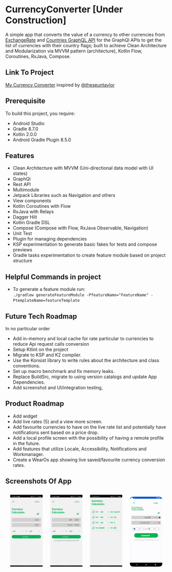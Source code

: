 # CurrencyConverter [Under Construction]
A simple app that converts the value of a currency to other currencies from [ExchangeRate](https://exchangerate.host/) and [Countries GraphQL API](https://countries.trevorblades.com/graphql) for the GraphQl APIs to get the list of currencies with their country flags; built to achieve Clean Architecture and Modularization via MVVM pattern (architecture), Kotlin Flow, Coroutines, RxJava, Compose. 

## Link To Project
[My Currency Converter](https://github.com/damade/CurrencyConverter) inspired by [@theseuntaylor](https://github.com/theseuntaylor)

## Prerequisite
To build this project, you require:
- Android Studio 
- Gradle 8.7.0
- Kotlin 2.0.0
- Android Gradle Plugin 8.5.0

## Features
* Clean Architecture with MVVM (Uni-directional data model with UI states)
* GraphQl
* Rest API
* Multimodule
* Jetpack Libraries such as Navigation and others
* View components
* Kotlin Coroutines with Flow
* RxJava with Relays
* Dagger Hilt
* Kotlin Gradle DSL
* Compose (Compose with Flow, RxJava Observable, Navigation)
* Unit Test
* Plugin for managing dependencies
* KSP experimentation to generate basic fakes for tests and compose previews
* Gradle tasks experimentation to create feature module based on project structure

## Helpful Commands in project
* To generate a feature module run: <br>
    `./gradlew generateFeatureModule -PfeatureName="FeatureName" -PtemplateName=featureTemplate`

## Future Tech Roadmap
In no particular order
* Add in-memory and local cache for rate particular to currencies to reduce Api request calls conversion
* Setup Ktlint on the project
* Migrate to KSP and K2 compiler.
* Use the Konsist library to write rules about the architecture and class conventions.
* Set up macro benchmark and fix memory leaks. 
* Replace BuildSrc, migrate to using version catalogs and update App Dependencies.
* Add screenshot and UI/integration testing, 

## Product Roadmap
* Add widget
* Add live rates (5) and a view more screen.
* Add favourite currencies to have on the live rate list and potentially have notifications sent based on a price drop.  
* Add a local profile screen with the possibility of having a remote profile in the future.
* Add features that utilize Locale, Accessibility, Notifications and Workmanager.
* Create a WearOs app showing live saved/favourite currency conversion rates.

<h2 align="left">Screenshots Of App</h2>
<h4 align="center">  
<img src="https://github.com/damade/CurrencyConverter/blob/main/screenshots/Screenshot_20220502-094654_CurrencyConverter.jpg" width="20%" vspace="10" hspace="10">
<img src="https://github.com/damade/CurrencyConverter/blob/main/screenshots/Screenshot_20220502-094810_CurrencyConverter.jpg" width="20%" vspace="10" hspace="10">
<img src="https://github.com/damade/CurrencyConverter/blob/main/screenshots/Screenshot_20220502-192804_CurrencyConverter.jpg" width="20%" vspace="10" hspace="10">
<img alt="Compose Screen" src="https://github.com/damade/CurrencyConverter/blob/main/screenshots/CurrencyCalculator.png" width="20%" vspace="10" hspace="10">

